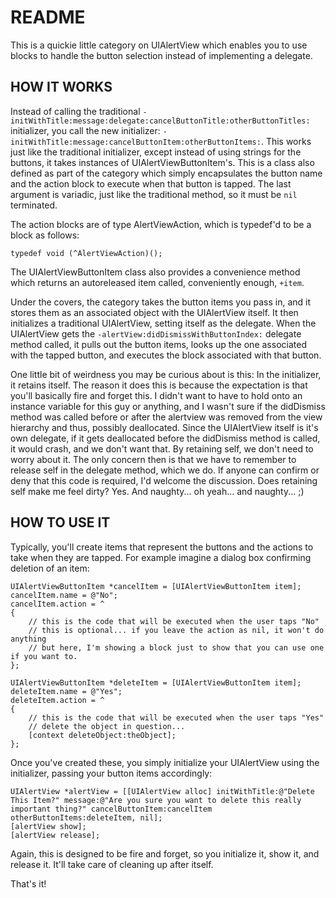 README
======

This is a quickie little category on UIAlertView which enables you to use blocks to handle the button selection instead of implementing a delegate.

HOW IT WORKS
------------

Instead of calling the traditional `-initWithTitle:message:delegate:cancelButtonTitle:otherButtonTitles:` initializer, you call the new initializer: `-initWithTitle:message:cancelButtonItem:otherButtonItems:`.  This works just like the traditional initializer, except instead of using strings for the buttons, it takes instances of UIAlertViewButtonItem's.  This is a class also defined as part of the category which simply encapsulates the button name and the action block to execute when that button is tapped.  The last argument is variadic, just like the traditional method, so it must be `nil` terminated.

The action blocks are of type AlertViewAction, which is typedef'd to be a block as follows:

	typedef void (^AlertViewAction)();

The UIAlertViewButtonItem class also provides a convenience method which returns an autoreleased item called, conveniently enough, `+item`.

Under the covers, the category takes the button items you pass in, and it stores them as an associated object with the UIAlertView itself.  It then initializes a traditional UIAlertView, setting itself as the delegate.  When the UIAlertView gets the `-alertView:didDismissWithButtonIndex:` delegate method called, it pulls out the button items, looks up the one associated with the tapped button, and executes the block associated with that button.

One little bit of weirdness you may be curious about is this:  In the initializer, it retains itself.  The reason it does this is because the expectation is that you'll basically fire and forget this.  I didn't want to have to hold onto an instance variable for this guy or anything, and I wasn't sure if the didDismiss method was called before or after the alertview was removed from the view hierarchy and thus, possibly deallocated.  Since the UIAlertView itself is it's own delegate, if it gets deallocated before the didDismiss method is called, it would crash, and we don't want that.  By retaining self, we don't need to worry about it.  The only concern then is that we have to remember to release self in the delegate method, which we do.  If anyone can confirm or deny that this code is required, I'd welcome the discussion.  Does retaining self make me feel dirty?  Yes.  And naughty... oh yeah... and naughty... ;)

HOW TO USE IT
-------------

Typically, you'll create items that represent the buttons and the actions to take when they are tapped.  For example imagine a dialog box confirming deletion of an item:

	UIAlertViewButtonItem *cancelItem = [UIAlertViewButtonItem item];
	cancelItem.name = @"No";
	cancelItem.action = ^
	{
		// this is the code that will be executed when the user taps "No"
		// this is optional... if you leave the action as nil, it won't do anything
		// but here, I'm showing a block just to show that you can use one if you want to.
	};

	UIAlertViewButtonItem *deleteItem = [UIAlertViewButtonItem item];
	deleteItem.name = @"Yes";
	deleteItem.action = ^
	{
		// this is the code that will be executed when the user taps "Yes"
		// delete the object in question...
		[context deleteObject:theObject];
	};

Once you've created these, you simply initialize your UIAlertView using the initializer, passing your button items accordingly:

	UIAlertView *alertView = [[UIAlertView alloc] initWithTitle:@"Delete This Item?" message:@"Are you sure you want to delete this really important thing?" cancelButtonItem:cancelItem otherButtonItems:deleteItem, nil];
	[alertView show];
	[alertView release];

Again, this is designed to be fire and forget, so you initialize it, show it, and release it.  It'll take care of cleaning up after itself.

That's it!